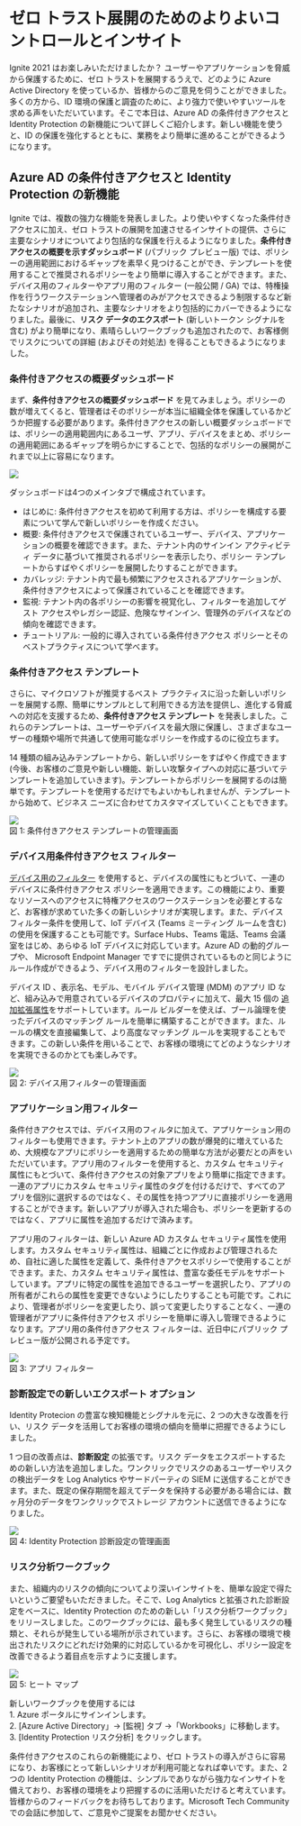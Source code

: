 # ゼロ トラスト展開のためのよりよいコントロールとインサイト

Ignite 2021 はお楽しみいただけましたか？ ユーザーやアプリケーションを脅威から保護するために、ゼロ トラストを展開するうえで、どのように Azure Active Directory を使っているか、皆様からのご意見を伺うことができました。多くの方から、ID 環境の保護と調査のために、より強力で使いやすいツールを求める声をいただいています。そこで本日は、Azure AD の条件付きアクセスと Identity Protection の新機能について詳しくご紹介します。新しい機能を使うと、ID の保護を強化するとともに、業務をより簡単に進めることができるようになります。
 
## Azure AD の条件付きアクセスと Identity Protection の新機能

Ignite では、複数の強力な機能を発表しました。より使いやすくなった条件付きアクセスに加え、ゼロ トラストの展開を加速させるインサイトの提供、さらに主要なシナリオについてより包括的な保護を行えるようになりました。**条件付きアクセスの概要を示すダッシュボード** (パブリック プレビュー版) では、ポリシーの適用範囲におけるギャップを素早く見つけることができ、テンプレートを使用することで推奨されるポリシーをより簡単に導入することができます。また、デバイス用のフィルターやアプリ用のフィルター (一般公開 / GA) では、特権操作を行うワークステーションへ管理者のみがアクセスできるよう制限するなど新たなシナリオが追加され、主要なシナリオをより包括的にカバーできるようになりました。最後に、**リスク データのエクスポート** (新しいトークン シグナルを含む) がより簡単になり、素晴らしいワークブックも追加されたので、お客様側でリスクについての詳細 (およびその対処法) を得ることもできるようになりました。
 
### 条件付きアクセスの概要ダッシュボード

まず、**条件付きアクセスの概要ダッシュボード** を見てみましょう。ポリシーの数が増えてくると、管理者はそのポリシーが本当に組織全体を保護しているかどうか把握する必要があります。条件付きアクセスの新しい概要ダッシュボードでは、ポリシーの適用範囲内にあるユーザ、アプリ、デバイスをまとめ、ポリシーの適用範囲にあるギャップを明らかにすることで、包括的なポリシーの展開がこれまで以上に容易になります。

![](./more-control-and-better-insights-for-your-Zero-Trust-deployments/1_CAdashboard.png)  


ダッシュボードは4つのメインタブで構成されています。

- はじめに: 条件付きアクセスを初めて利用する方は、ポリシーを構成する要素について学んで新しいポリシーを作成ください。  
- 概要: 条件付きアクセスで保護されているユーザー、デバイス、アプリケーションの概要を確認できます。また、テナント内のサインイン アクティビティ データに基づいて推奨されるポリシーを表示したり、ポリシー テンプレートからすばやくポリシーを展開したりすることができます。  
- カバレッジ:  テナント内で最も頻繁にアクセスされるアプリケーションが、条件付きアクセスによって保護されていることを確認できます。  
- 監視: テナント内の各ポリシーの影響を視覚化し、フィルターを追加してゲスト アクセスやレガシー認証、危険なサインイン、管理外のデバイスなどの傾向を確認できます。 
- チュートリアル: 一般的に導入されている条件付きアクセス ポリシーとそのベストプラクティスについて学べます。  
 
### 条件付きアクセス テンプレート

さらに、マイクロソフトが推奨するベスト プラクティスに沿った新しいポリシーを展開する際、簡単にサンプルとして利用できる方法を提供し、進化する脅威への対応を支援するため、**条件付きアクセス テンプレート** を発表しました。これらのテンプレートは、ユーザーやデバイスを最大限に保護し、さまざまなユーザーの種類や場所で共通して使用可能なポリシーを作成するのに役立ちます。

14 種類の組み込みテンプレートから、新しいポリシーをすばやく作成できます (今後、お客様のご意見や新しい機能、新しい攻撃タイプへの対応に基づいてテンプレートを追加していきます)。テンプレートからポリシーを展開するのは簡単です。テンプレートを使用するだけでもよいかもしれませんが、テンプレートから始めて、ビジネス ニーズに合わせてカスタマイズしていくこともできます。  


![](./more-control-and-better-insights-for-your-Zero-Trust-deployments/2_CAtemplate.png)  
図 1: 条件付きアクセス テンプレートの管理画面  

### デバイス用条件付きアクセス フィルター

[デバイス用のフィルター](https://docs.microsoft.com/ja-jp/azure/active-directory/conditional-access/concept-condition-filters-for-devices) を使用すると、デバイスの属性にもとづいて、一連のデバイスに条件付きアクセス ポリシーを適用できます。この機能により、重要なリソースへのアクセスに特権アクセスのワークステーションを必要とするなど、お客様が求めていた多くの新しいシナリオが実現します。また、デバイス フィルター条件を使用して、IoT デバイス (Teams ミーティング ルームを含む) の使用を保護することも可能です。Surface Hubs、Teams 電話、Teams 会議室をはじめ、あらゆる IoT デバイスに対応しています。Azure AD の動的グループや、 Microsoft Endpoint Manager ですでに提供されているものと同じようにルール作成ができるよう、デバイス用のフィルターを設計しました。  

デバイス ID 、表示名、モデル、モバイル デバイス管理 (MDM) のアプリ ID など、組み込みで用意されているデバイスのプロパティに加えて、最大 15 個の [追加拡張属性](https://docs.microsoft.com/ja-jp/azure/active-directory/conditional-access/concept-condition-filters-for-devices)をサポートしています。ルール ビルダーを使えば、ブール論理を使ったデバイスのマッチング ルールを簡単に構築することができます。また、ルールの構文を直接編集して、より高度なマッチング ルールを実現することもできます。この新しい条件を用いることで、お客様の環境にてどのようなシナリオを実現できるのかとても楽しみです。

![](./more-control-and-better-insights-for-your-Zero-Trust-deployments/3_devicefilter.png)  
図 2: デバイス用フィルターの管理画面  

### アプリケーション用フィルター

条件付きアクセスでは、デバイス用のフィルタに加えて、アプリケーション用のフィルターも使用できます。テナント上のアプリの数が爆発的に増えているため、大規模なアプリにポリシーを適用するための簡単な方法が必要だとの声をいただいています。アプリ用のフィルターを使用すると、カスタム セキュリティ属性にもとづいて、条件付きアクセスの対象アプリをより簡単に指定できます。一連のアプリにカスタム セキュリティ属性のタグを付けるだけで、すべてのアプリを個別に選択するのではなく、その属性を持つアプリに直接ポリシーを適用することができます。新しいアプリが導入された場合も、ポリシーを更新するのではなく、アプリに属性を追加するだけで済みます。

アプリ用のフィルターは、新しい Azure AD カスタム セキュリティ属性を使用します。カスタム セキュリティ属性は、組織ごとに作成および管理されるため、自社に適した属性を定義して、条件付きアクセスポリシーで使用することができます。また、カスタム セキュリティ属性は、豊富な委任モデルをサポートしています。アプリに特定の属性を追加できるユーザーを選択したり、アプリの所有者がこれらの属性を変更できないようにしたりすることも可能です。これにより、管理者がポリシーを変更したり、誤って変更したりすることなく、一連の管理者がアプリに条件付きアクセス ポリシーを簡単に導入し管理できるようになります。アプリ用の条件付きアクセス フィルターは、近日中にパブリック プレビュー版が公開される予定です。  

![](./more-control-and-better-insights-for-your-Zero-Trust-deployments/4_appfilter.png)   
図 3: アプリ フィルター  


### 診断設定での新しいエクスポート オプション
Identity Protecion の豊富な検知機能とシグナルを元に、2 つの大きな改善を行い、リスク データを活用してお客様の環境の傾向を簡単に把握できるようにしました。

1 つ目の改善点は、**診断設定** の拡張です。リスク データをエクスポートするための新しい方法を追加しました。ワンクリックでリスクのあるユーザーやリスクの検出データを Log Analytics やサードパーティの SIEM に送信することができます。また、既定の保存期間を超えてデータを保持する必要がある場合には、数ヶ月分のデータをワンクリックでストレージ アカウントに送信できるようになりました。  


![](./more-control-and-better-insights-for-your-Zero-Trust-deployments/5_setting.png)  
図 4: Identity Protection 診断設定の管理画面  


### リスク分析ワークブック

また、組織内のリスクの傾向についてより深いインサイトを、簡単な設定で得たいというご要望もいただきました。そこで、Log Analytics と拡張された診断設定をベースに、Identity Protection のための新しい「リスク分析ワークブック」をリリースしました。このワークブックには、最も多く発生しているリスクの種類と、それらが発生している場所が示されています。さらに、お客様の環境で検出されたリスクにどれだけ効果的に対応しているかを可視化し、ポリシー設定を改善できるよう着目点を示すように支援します。  

![](./more-control-and-better-insights-for-your-Zero-Trust-deployments/6_heatmap.png)  
図 5: ヒート マップ  

新しいワークブックを使用するには  
    1. Azure ポータルにサインインします。  
    2. [Azure Active Directory」→ [監視] タブ →「Workbooks」に移動します。  
    3. [Identity Protection リスク分析] をクリックします。  
 
条件付きアクセスのこれらの新機能により、ゼロ トラストの導入がさらに容易になり、お客様にとって新しいシナリオが利用可能となれば幸いです。また、2 つの Identity Protection の機能は、シンプルでありながら強力なインサイトを備えており、お客様の環境をより把握するのに活用いただけると考えています。皆様からのフィードバックをお待ちしております。Microsoft Tech Community での会話に参加して、ご意見やご提案をお聞かせください。
